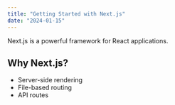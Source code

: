 ```yaml
---
title: "Getting Started with Next.js"
date: "2024-01-15"
---
```


Next.js is a powerful framework for React applications.

## Why Next.js?

- Server-side rendering
- File-based routing
- API routes
